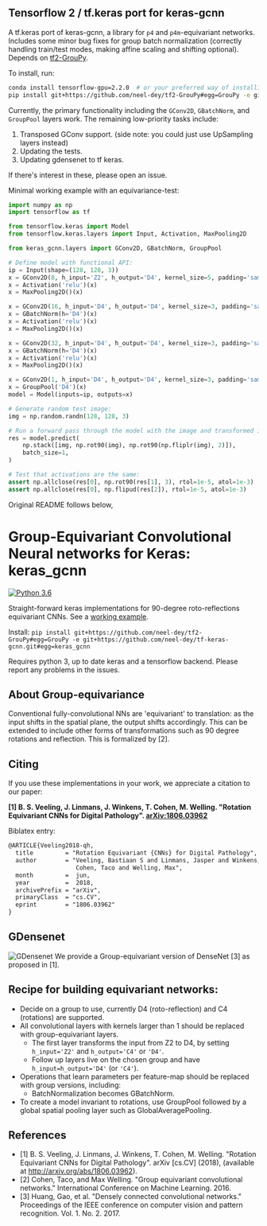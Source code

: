 ## Tensorflow 2 / tf.keras port for keras-gcnn
A tf.keras port of keras-gcnn, a library for `p4` and `p4m`-equivariant networks. Includes some minor bug fixes for group batch normalization (correctly handling train/test modes, making affine scaling and shifting optional). Depends on [tf2-GrouPy](https://github.com/neel-dey/tf2-GrouPy).

To install, run:

```bash
conda install tensorflow-gpu=2.2.0  # or your preferred way of installing tf2
pip install git+https://github.com/neel-dey/tf2-GrouPy#egg=GrouPy -e git+https://github.com/neel-dey/tf2-keras-gcnn.git#egg=keras_gcnn
```

Currently, the primary functionality including the `GConv2D`, `GBatchNorm`, and `GroupPool` layers work. The remaining low-priority tasks include:
1. Transposed GConv support. (side note: you could just use UpSampling layers instead)
2. Updating the tests.
3. Updating gdensenet to tf keras.

If there's interest in these, please open an issue.

Minimal working example with an equivariance-test:

```python
import numpy as np
import tensorflow as tf

from tensorflow.keras import Model
from tensorflow.keras.layers import Input, Activation, MaxPooling2D

from keras_gcnn.layers import GConv2D, GBatchNorm, GroupPool

# Define model with functional API:
ip = Input(shape=(128, 128, 3))
x = GConv2D(8, h_input='Z2', h_output='D4', kernel_size=5, padding='same')(ip)
x = Activation('relu')(x)
x = MaxPooling2D()(x)

x = GConv2D(16, h_input='D4', h_output='D4', kernel_size=3, padding='same')(x)
x = GBatchNorm(h='D4')(x)
x = Activation('relu')(x)
x = MaxPooling2D()(x)

x = GConv2D(32, h_input='D4', h_output='D4', kernel_size=3, padding='same')(x)
x = GBatchNorm(h='D4')(x)
x = Activation('relu')(x)
x = MaxPooling2D()(x)

x = GConv2D(1, h_input='D4', h_output='D4', kernel_size=3, padding='same')(x)
x = GroupPool('D4')(x)
model = Model(inputs=ip, outputs=x)

# Generate random test image:
img = np.random.randn(128, 128, 3)

# Run a forward pass through the model with the image and transformed images:
res = model.predict(
    np.stack([img, np.rot90(img), np.rot90(np.fliplr(img), 2)]),
    batch_size=1,
)

# Test that activations are the same:
assert np.allclose(res[0], np.rot90(res[1], 3), rtol=1e-5, atol=1e-3)
assert np.allclose(res[0], np.flipud(res[2]), rtol=1e-5, atol=1e-3)
```


Original README follows below,

# Group-Equivariant Convolutional Neural networks for Keras: keras_gcnn
[![Python 3.6](https://img.shields.io/badge/python-3.6-blue.svg)](https://www.python.org/downloads/release/python-360/)

Straight-forward keras implementations for 90-degree roto-reflections equivariant CNNs. See a [working example](https://github.com/basveeling/keras-gcnn/blob/master/examples/g_densnet_cifar.py).

Install: `pip install git+https://github.com/neel-dey/tf2-GrouPy#egg=GrouPy -e git+https://github.com/neel-dey/tf-keras-gcnn.git#egg=keras_gcnn`

Requires python 3, up to date keras and a tensorflow backend.
Please report any problems in the issues.

## About Group-equivariance
Conventional fully-convolutional NNs are 'equivariant' to translation: as the input shifts in the spatial plane, the output shifts accordingly. This can be extended to include other forms of transformations such as 90 degree rotations and reflection. This is formalized by [2].

## Citing
If you use these implementations in your work, we appreciate a citation to our paper:

**[1] B. S. Veeling, J. Linmans, J. Winkens, T. Cohen, M. Welling. "Rotation Equivariant CNNs for Digital Pathology". [arXiv:1806.03962](http://arxiv.org/abs/1806.03962)**

Biblatex entry:
```latex
@ARTICLE{Veeling2018-qh,
  title         = "Rotation Equivariant {CNNs} for Digital Pathology",
  author        = "Veeling, Bastiaan S and Linmans, Jasper and Winkens, Jim and
                   Cohen, Taco and Welling, Max",
  month         =  jun,
  year          =  2018,
  archivePrefix = "arXiv",
  primaryClass  = "cs.CV",
  eprint        = "1806.03962"
}
```

## GDensenet
![GDensenet](https://github.com/basveeling/keras-gcnn/blob/master/model.png)
We provide a Group-equivariant version of DenseNet [3] as proposed in [1].

## Recipe for building equivariant networks:
- Decide on a group to use, currently D4 (roto-reflection) and C4 (rotations) are supported.
- All convolutional layers with kernels larger than 1 should be replaced with group-equivariant layers.
    - The first layer transforms the input from Z2 to D4, by setting `h_input='Z2'` and `h_output='C4'` or `'D4'`.
    - Follow up layers live on the chosen group and have `h_input=h_output='D4'` (or `'C4'`).
- Operations that learn parameters per feature-map should be replaced with group versions, including:
    - BatchNormalization becomes GBatchNorm.
- To create a model invariant to rotations, use GroupPool followed by a global spatial pooling layer such as GlobalAveragePooling.

## References
- [1] B. S. Veeling, J. Linmans, J. Winkens, T. Cohen, M. Welling. "Rotation Equivariant CNNs for Digital Pathology". arXiv [cs.CV] (2018), (available at http://arxiv.org/abs/1806.03962).
- [2] Cohen, Taco, and Max Welling. "Group equivariant convolutional networks." International Conference on Machine Learning. 2016.
- [3] Huang, Gao, et al. "Densely connected convolutional networks." Proceedings of the IEEE conference on computer vision and pattern recognition. Vol. 1. No. 2. 2017.
